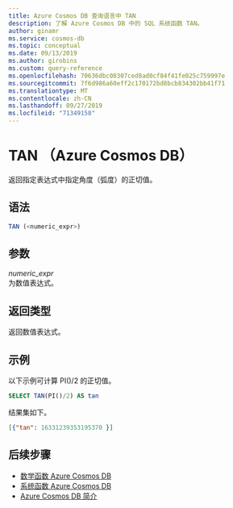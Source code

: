 ```yaml
---
title: Azure Cosmos DB 查询语言中 TAN
description: 了解 Azure Cosmos DB 中的 SQL 系统函数 TAN。
author: ginamr
ms.service: cosmos-db
ms.topic: conceptual
ms.date: 09/13/2019
ms.author: girobins
ms.custom: query-reference
ms.openlocfilehash: 70636dbc00307ced8ad0cf84f41fe025c759997e
ms.sourcegitcommit: 7f6d986a60eff2c170172bd8bcb834302bb41f71
ms.translationtype: MT
ms.contentlocale: zh-CN
ms.lasthandoff: 09/27/2019
ms.locfileid: "71349158"
---
```

# <a name="tan-azure-cosmos-db"></a>TAN （Azure Cosmos DB）
 返回指定表达式中指定角度（弧度）的正切值。  
  
## <a name="syntax"></a>语法
  
```sql
TAN (<numeric_expr>)  
```  
  
## <a name="arguments"></a>参数
  
*numeric_expr*  
   为数值表达式。  
  
## <a name="return-types"></a>返回类型
  
  返回数值表达式。  
  
## <a name="examples"></a>示例
  
  以下示例可计算 PI()/2 的正切值。  
  
```sql
SELECT TAN(PI()/2) AS tan 
```  
  
 结果集如下。  
  
```json
[{"tan": 16331239353195370 }]  
```  

## <a name="next-steps"></a>后续步骤

- [数学函数 Azure Cosmos DB](sql-query-mathematical-functions.md)
- [系统函数 Azure Cosmos DB](sql-query-system-functions.md)
- [Azure Cosmos DB 简介](introduction.md)
